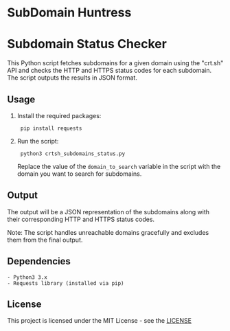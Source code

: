 # SubDomain Huntress

# Subdomain Status Checker

This Python script fetches subdomains for a given domain using the "crt.sh" API and checks the HTTP and HTTPS status codes for each subdomain. The script outputs the results in JSON format.

## Usage

1. Install the required packages:

        pip install requests

2. Run the script:

        python3 crtsh_subdomains_status.py

    Replace the value of the `domain_to_search` variable in the script with the domain you want to search for subdomains.

## Output

The output will be a JSON representation of the subdomains along with their corresponding HTTP and HTTPS status codes.

Note: The script handles unreachable domains gracefully and excludes them from the final output.

## Dependencies

    - Python3 3.x
    - Requests library (installed via pip)

## License

  This project is licensed under the MIT License - see the [LICENSE](LICENSE)
